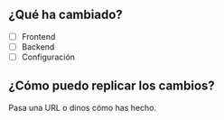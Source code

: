 ## ¿Qué ha cambiado?

- [ ] Frontend
- [ ] Backend
- [ ] Configuración

## ¿Cómo puedo replicar los cambios?
Pasa una URL o dinos cómo has hecho.
